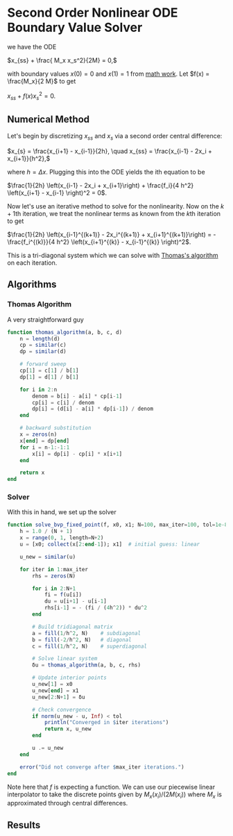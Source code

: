 # Second Order Nonlinear ODE Boundary Value Solver
we have the ODE

$x_{ss} + \frac{ M_x x_s^2}{2M} = 0,$

with boundary values $x(0) = 0$ and $x(1) = 1$ from [math work](../ODE/MathematicalWork.md). Let $f(x) = \frac{M_x}{2 M}$ to get

$x_{ss} + f(x) x_{s}^2 = 0$.

## Numerical Method
Let's begin by discretizing $x_{ss}$ and $x_s$ via a second order central difference:

$x_{s} = \frac{x_{i+1} - x_{i-1}}{2h}, \quad x_{ss} = \frac{x_{i-1} - 2x_i + x_{i+1}}{h^2},$ 

where $h = \Delta x$. Plugging this into the ODE yields the ith equation to be

$\frac{1}{2h} \left(x_{i-1} - 2x_i + x_{i+1}\right) + \frac{f_i}{4 h^2} \left(x_{i+1} - x_{i-1} \right)^2 = 0$.

Now let's use an iterative method to solve for the nonlinearity. Now on the $k+1$th iteration, we treat the nonlinear terms as known from the $k$th iteration to get

$\frac{1}{2h} \left(x_{i-1}^{(k+1)} - 2x_i^{(k+1)} + x_{i+1}^{(k+1)}\right) = - \frac{f_i^{(k)}}{4 h^2} \left(x_{i+1}^{(k)} - x_{i-1}^{(k)} \right)^2$.

This is a tri-diagonal system which we can solve with [Thomas's algorithm](https://en.wikipedia.org/wiki/Tridiagonal_matrix_algorithm) on each iteration.

## Algorithms
### Thomas Algorithm
A very straightforward guy

```julia
function thomas_algorithm(a, b, c, d)
    n = length(d)
    cp = similar(c)
    dp = similar(d)

    # forward sweep
    cp[1] = c[1] / b[1]
    dp[1] = d[1] / b[1]

    for i in 2:n
        denom = b[i] - a[i] * cp[i-1]
        cp[i] = c[i] / denom
        dp[i] = (d[i] - a[i] * dp[i-1]) / denom
    end

    # backward substitution
    x = zeros(n)
    x[end] = dp[end]
    for i = n-1:-1:1
        x[i] = dp[i] - cp[i] * x[i+1]
    end

    return x
end
```

### Solver

With this in hand, we set up the solver

```julia
function solve_bvp_fixed_point(f, x0, x1; N=100, max_iter=100, tol=1e-8)
    h = 1.0 / (N + 1)
    x = range(0, 1, length=N+2)
    u = [x0; collect(x[2:end-1]); x1]  # initial guess: linear

    u_new = similar(u)

    for iter in 1:max_iter
        rhs = zeros(N)

        for i in 2:N+1
            fi = f(u[i])
            du = u[i+1] - u[i-1]
            rhs[i-1] = - (fi / (4h^2)) * du^2
        end

        # Build tridiagonal matrix
        a = fill(1/h^2, N)    # subdiagonal
        b = fill(-2/h^2, N)   # diagonal
        c = fill(1/h^2, N)    # superdiagonal

        # Solve linear system
        δu = thomas_algorithm(a, b, c, rhs)

        # Update interior points
        u_new[1] = x0
        u_new[end] = x1
        u_new[2:N+1] = δu

        # Check convergence
        if norm(u_new - u, Inf) < tol
            println("Converged in $iter iterations")
            return x, u_new
        end

        u .= u_new
    end

    error("Did not converge after $max_iter iterations.")
end
```

Note here that $f$ is expecting a function. We can use our piecewise linear interpolator to take the discrete points given by $M_x(x_i)/(2M(x_i))$ where $M_x$ is approximated through central differences.

## Results
